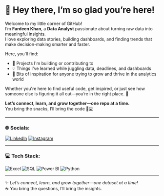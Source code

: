 # 🚀 Hey there, I’m so glad you’re here!

Welcome to my little corner of GitHub!  
I’m **Fardeen Khan**, a **Data Analyst** passionate about turning raw data into meaningful insights.  
I love exploring data stories, building dashboards, and finding trends that make decision-making smarter and faster.  

Here, you'll find:
- 🔧 Projects I'm building or contributing to  
- 💡 Things I've learned while juggling data, deadlines, and dashboards  
- 🌱 Bits of inspiration for anyone trying to grow and thrive in the analytics world  

Whether you're here to find useful code, get inspired, or just see how someone else is figuring it all out—you’re in the right place. 🚀  

**Let’s connect, learn, and grow together—one repo at a time.**  
You bring the snacks, I’ll bring the code 🍪💻  

---

### 🌐 Socials:

[![LinkedIn](https://img.shields.io/badge/LinkedIn-Follow-blue?logo=linkedin&logoColor=white)](https://www.linkedin.com/in/mrfardeenkhan)
[![Instagram](https://img.shields.io/badge/Instagram-Follow-E4405F?logo=instagram&logoColor=white)](https://www.instagram.com/fardeen.09__)

---

### 💻 Tech Stack:

![Excel](https://img.shields.io/badge/Excel-217346?style=for-the-badge&logo=microsoft-excel&logoColor=white)
![SQL](https://img.shields.io/badge/SQL-003B57?style=for-the-badge&logo=database&logoColor=white)
![Power BI](https://img.shields.io/badge/Power%20BI-F2C811?style=for-the-badge&logo=power-bi&logoColor=black)
![Python](https://img.shields.io/badge/Python-3776AB?style=for-the-badge&logo=python&logoColor=white)

---


✨ *Let’s connect, learn, and grow together—one dataset at a time!*  
☕ You bring the questions, I’ll bring the insights.
